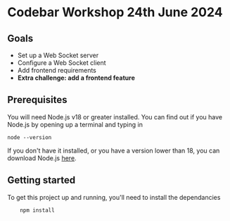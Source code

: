 # Codebar Workshop 24th June 2024

## Goals
- Set up a Web Socket server
- Configure a Web Socket client
- Add frontend requirements
- **Extra challenge: add a frontend feature**

## Prerequisites
You will need Node.js v18 or greater installed. You can find out if you have Node.js by opening up a terminal and typing in
```
node --version
```
If you don't have it installed, or you have a version lower than 18, you can download Node.js [here](https://nodejs.org/en).

## Getting started
To get this project up and running, you'll need to install the dependancies
```
    npm install
```